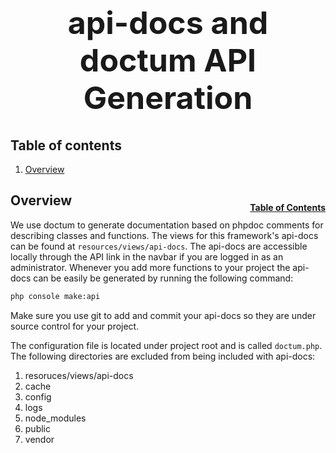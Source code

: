 <h1 style="font-size: 50px; text-align: center;">api-docs and doctum API Generation</h1>

## Table of contents
1. [Overview](#overview)


## Overview <a id="overview"></a><span style="float: right; font-size: 14px; padding-top: 15px;">[Table of Contents](#table-of-contents)</span>
We use doctum to generate documentation based on phpdoc comments for describing classes and functions.  The views for this framework's api-docs can be found at `resources/views/api-docs`.  The api-docs are accessible locally through the API link in the navbar if you are logged in as an administrator.  Whenever you add more functions to your project the api-docs can be easily be generated by running the following command:

```sh
php console make:api
```

Make sure you use git to add and commit your api-docs so they are under source control for your project.

The configuration file is located under project root and is called `doctum.php`.  The following directories are excluded from being included with api-docs:
1. resoruces/views/api-docs
2. cache
3. config
4. logs
5. node_modules
6. public
7. vendor

